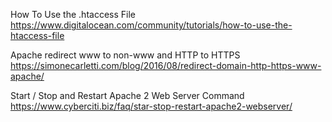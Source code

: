 How To Use the .htaccess File
https://www.digitalocean.com/community/tutorials/how-to-use-the-htaccess-file

Apache redirect www to non-www and HTTP to HTTPS
https://simonecarletti.com/blog/2016/08/redirect-domain-http-https-www-apache/

Start / Stop and Restart Apache 2 Web Server Command
https://www.cyberciti.biz/faq/star-stop-restart-apache2-webserver/
  <!---
  ______________________________________________________________________________

  /etc/apache/sites-available/foxhost9.com.conf

      <VirtualHost *:80>    
            ServerName foxhost9.com

            WSGIScriptAlias /mfp /var/www/mfp/flaskapp.wsgi
            <Directory /var/www/mfp>
                Order allow,deny
                Allow from all
            </Directory>
            Alias /static /var/www/mfp/app/static
            <Directory /var/www/mfp/apa/static/>
                Order allow,deny
                Allow from all
            </Directory>


            WSGIScriptAlias /trendy /var/www/trendy/flaskapp.wsgi
            <Directory /var/www/trendy>
                Order allow,deny
                Allow from all
            </Directory>
            Alias /static /var/www/trendy/static
            <Directory /var/www/trendy/static/>
                Order allow,deny
                Allow from all
            </Directory>


            WSGIScriptAlias /test_page /var/www/test_page/flaskapp.wsgi
            <Directory /var/www/test_page>
                AllowOverride All
                Order allow,deny
                Allow from all
            </Directory>
            Alias /static /var/www/test_page/static
            <Directory /var/www/test_page/static/>
                AllowOverride All
                Order allow,deny
                Allow from all
            </Directory>

    </VirtualHost>

  ______________________________________________________________________________

  /var/www/test_page/.htaccess

  RewriteEngine On
  RewriteCond %{HTTPS} off [OR]
  RewriteCond %{HTTP_HOST} ^www\. [NC]
  RewriteRule ^ https://foxhost9.com%{REQUEST_URI} [L,NE,R=301]

  ______________________________________________________________________________
 --->
